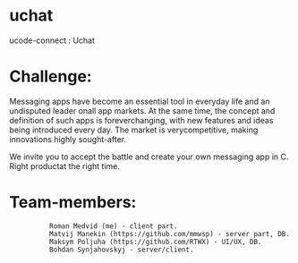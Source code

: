 # uchat
ucode-connect : Uchat

# Challenge: 
Messaging apps have become an essential tool in everyday life and an undisputed leader onall app markets. At the same time, the concept and definition of such apps is foreverchanging, with new features and ideas being introduced every day. The market is verycompetitive, making innovations highly sought-after.

We invite you to accept the battle and create your own messaging app in C. Right productat the right time.



# Team-members: 
              Roman Medvid (me) - client part.
              Matvij Manekin (https://github.com/mmwsp) - server part, DB.
              Maksym Poljuha (https://github.com/RTWX) - UI/UX, DB.
              Bohdan Synjahovskyj - server/client.
